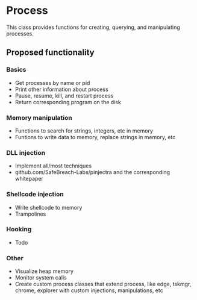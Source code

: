 # Process

This class provides functions for creating, querying, and manipulating processes.

## Proposed functionality

### Basics
 - Get processes by name or pid
 - Print other information about process
 - Pause, resume, kill, and restart process
 - Return corresponding program on the disk

### Memory manipulation
 - Functions to search for strings, integers, etc in memory
 - Funtions to write data to memory, replace strings in memory, etc

### DLL injection
 - Implement all/most techniques
 - github.com/SafeBreach-Labs/pinjectra and the corresponding whitepaper
 
### Shellcode injection
 - Write shellcode to memory
 - Trampolines
 
### Hooking
 - Todo

### Other
 - Visualize heap memory
 - Monitor system calls
 - Create custom process classes that extend process, like edge, tskmgr, chrome, explorer with custom injections, manipulations, etc
 